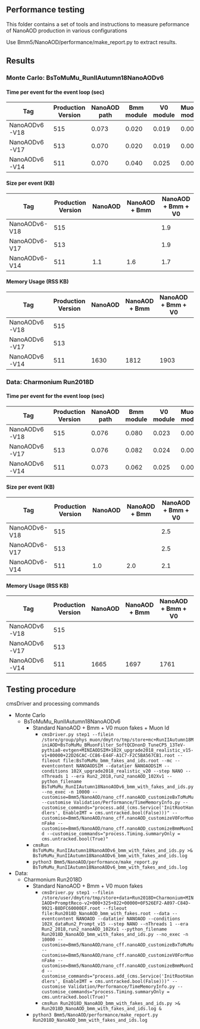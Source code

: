 ## Performance testing
This folder contains a set of tools and instructions to measure 
peformance of NanoAOD production in various configurations

Use Bmm5/NanoAOD/performance/make_report.py to extract results.

## Results
### Monte Carlo: BsToMuMu_RunIIAutumn18NanoAODv6
#### Time per event for the event loop (sec)
| Tag           | Production Version | NanoAOD path | Bmm module | V0 module | MuonId module |
| ------------- | ------------------ | ------------ | ---------- | --------- | ------------- |
| NanoAODv6-V18 |      515           |     0.073    |    0.020   |    0.019  |    0.000      |
| NanoAODv6-V17 |      513           |     0.070    |    0.020   |    0.019  |    0.000      |
| NanoAODv6-V14 |      511           |     0.070    |    0.040   |    0.025  |    0.000      |

#### Size per event (KB)
| Tag           | Production Version | NanoAOD | NanoAOD + Bmm | NanoAOD + Bmm + V0 |
| ------------- | ------------------ | ------- |-------------- | ------------------ | 
| NanoAODv6-V18 |      515           |         |               |       1.9          |
| NanoAODv6-V17 |      513           |         |               |       1.9          |
| NanoAODv6-V14 |      511           |   1.1   |     1.6       |       1.7          |

#### Memory Usage (RSS KB)
| Tag           | Production Version | NanoAOD | NanoAOD + Bmm | NanoAOD + Bmm + V0 | NanoAOD + Bmm + V0 + Id |
| ------------- | ------------------ | ------- | ------------- | ------------------ | ----------------------- |
| NanoAODv6-V18 |      515           |         |               |                    |         1893            |
| NanoAODv6-V17 |      513           |         |               |                    |         1886            |
| NanoAODv6-V14 |      511           |   1630  |     1812      |      1903          |         1893            |

### Data: Charmonium Run2018D
#### Time per event for the event loop (sec)
| Tag           | Production Version | NanoAOD path | Bmm module | V0 module | MuonId module |
| ------------- | ------------------ | ------------ | ---------- | --------- | ------------- |
| NanoAODv6-V18 |      515           |     0.076    |    0.080   |    0.023  |    0.000      |
| NanoAODv6-V17 |      513           |     0.076    |    0.082   |    0.024  |    0.000      |
| NanoAODv6-V14 |      511           |     0.073    |    0.062   |    0.025  |    0.000      |

#### Size per event (KB)
| Tag           | Production Version | NanoAOD | NanoAOD + Bmm | NanoAOD + Bmm + V0 |
| ------------- | ------------------ | ------- |-------------- | ------------------ | 
| NanoAODv6-V18 |      515           |         |               |       2.5          |
| NanoAODv6-V17 |      513           |         |               |       2.5          |
| NanoAODv6-V14 |      511           |   1.0   |     2.0       |       2.1          |

#### Memory Usage (RSS KB)
| Tag           | Production Version | NanoAOD | NanoAOD + Bmm | NanoAOD + Bmm + V0 | NanoAOD + Bmm + V0 + Id |
| ------------- | ------------------ | ------- | ------------- | ------------------ | ----------------------- |
| NanoAODv6-V18 |      515           |         |               |                    |         1785            |
| NanoAODv6-V17 |      513           |         |               |                    |         1794            |
| NanoAODv6-V14 |      511           |   1665  |     1697      |      1761          |         1799            |


## Testing procedure
cmsDriver and processing commands
* Monte Carlo
   * BsToMuMu_RunIIAutumn18NanoAODv6
      * Standard NanoAOD + Bmm + V0 muon fakes + Muon Id
         * ```cmsDriver.py step1 --filein /store/group/phys_muon/dmytro/tmp/store+mc+RunIIAutumn18MiniAOD+BsToMuMu_BMuonFilter_SoftQCDnonD_TuneCP5_13TeV-pythia8-evtgen+MINIAODSIM+102X_upgrade2018_realistic_v15-v1+80000+22D26CAC-CC86-E44F-A1C7-F2C5BA567CB1.root --fileout file:BsToMuMu_bmm_fakes_and_ids.root --mc --eventcontent NANOAODSIM --datatier NANOAODSIM --conditions 102X_upgrade2018_realistic_v20 --step NANO --nThreads 1 --era Run2_2018,run2_nanoAOD_102Xv1 --python_filename BsToMuMu_RunIIAutumn18NanoAODv6_bmm_with_fakes_and_ids.py --no_exec -n 10000 --customise=Bmm5/NanoAOD/nano_cff.nanoAOD_customizeBxToMuMu --customise Validation/Performance/TimeMemoryInfo.py --customise_commands="process.add_(cms.Service('InitRootHandlers', EnableIMT = cms.untracked.bool(False)))" --customise=Bmm5/NanoAOD/nano_cff.nanoAOD_customizeV0ForMuonFake --customise=Bmm5/NanoAOD/nano_cff.nanoAOD_customizeBmmMuonId --customise_commands="process.Timing.summaryOnly = cms.untracked.bool(True)"```
	 * ```cmsRun BsToMuMu_RunIIAutumn18NanoAODv6_bmm_with_fakes_and_ids.py >& BsToMuMu_RunIIAutumn18NanoAODv6_bmm_with_fakes_and_ids.log```
	 * ```python3 Bmm5/NanoAOD/performance/make_report.py BsToMuMu_RunIIAutumn18NanoAODv6_bmm_with_fakes_and_ids.log```
* Data:
   * Charmonium Run2018D
      * Standard NanoAOD + Bmm + V0 muon fakes
         * ```cmsDriver.py step1 --filein /store/user/dmytro/tmp/store+data+Run2018D+Charmonium+MINIAOD+PromptReco-v2+000+325+022+00000+0F526EF2-A897-C84D-9921-B8DFC60000EF.root --fileout file:Run2018D_NanoAOD_bmm_with_fakes.root --data --eventcontent NANOAOD --datatier NANOAOD --conditions 102X_dataRun2_Prompt_v15 --step NANO --nThreads 1 --era Run2_2018,run2_nanoAOD_102Xv1 --python_filename Run2018D_NanoAOD_bmm_with_fakes_and_ids.py --no_exec -n 10000 --customise=Bmm5/NanoAOD/nano_cff.nanoAOD_customizeBxToMuMu --customise=Bmm5/NanoAOD/nano_cff.nanoAOD_customizeV0ForMuonFake --customise=Bmm5/NanoAOD/nano_cff.nanoAOD_customizeBmmMuonId --customise_commands="process.add_(cms.Service('InitRootHandlers', EnableIMT = cms.untracked.bool(False)))" --customise Validation/Performance/TimeMemoryInfo.py --customise_commands="process.Timing.summaryOnly = cms.untracked.bool(True)"```
         * ```cmsRun Run2018D_NanoAOD_bmm_with_fakes_and_ids.py >& Run2018D_NanoAOD_bmm_with_fakes_and_ids.log &```
	 * ```python3 Bmm5/NanoAOD/performance/make_report.py Run2018D_NanoAOD_bmm_with_fakes_and_ids.log```
